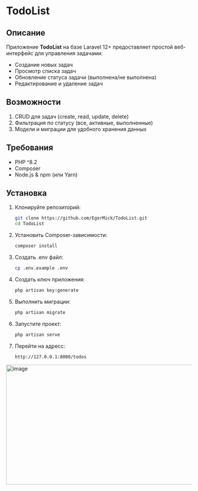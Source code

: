 # TodoList

## Описание

Приложение **TodoList** на базе Laravel 12+ предоставляет простой веб-интерфейс для управления задачами:

- Создание новых задач
- Просмотр списка задач
- Обновление статуса задачи (выполнена/не выполнена)
- Редактирование и удаление задач

## Возможности

1. CRUD для задач (create, read, update, delete)
2. Фильтрация по статусу (все, активные, выполненные)
3. Модели и миграции для удобного хранения данных

## Требования

- PHP ^8.2
- Composer
- Node.js & npm (или Yarn)

## Установка

1. Клонируйте репозиторий:

   ```bash
   git clone https://github.com/EgorMick/TodoList.git
   cd TodoList
   ```
2. Установить Composer-зависимости:
   ```bash
   composer install
   ```
3. Создать .env файл:
    ```bash
    cp .env.example .env
    ```
4. Создать ключ приложения:
   ```bash
   php artisan key:generate
   ```
5. Выполнить миграции:
   ```bash
   php artisan migrate
   ```
6. Запустите проект:
   ```bash
   php artisan serve
   ```
7. Перейти на адресс:
   ```bash
   http://127.0.0.1:8000/todos
   ```
<img width="949" height="324" alt="image" src="https://github.com/user-attachments/assets/476fb14f-c65a-4833-ab3e-8c1c9407b3d6" />
